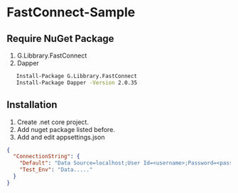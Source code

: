 # FastConnect-Sample

## Require NuGet Package
1. G.Libbrary.FastConnect
1. Dapper
   
```bash
   Install-Package G.Libbrary.FastConnect
   Install-Package Dapper -Version 2.0.35
```


## Installation
1. Create .net core project.
1. Add nuget package listed before.
1. Add and edit appsettings.json

``` json
{
  "ConnectionString": {
    "Default": "Data Source=localhost;User Id=<username>;Password=<password>;Min Pool Size=15;Connection Lifetime=180;",
    "Test_Env": "Data....."
  }
}
```
